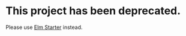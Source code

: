 # This project has been deprecated.

Please use [Elm Starter](https://github.com/splodingsocks/elm-starter) instead.
